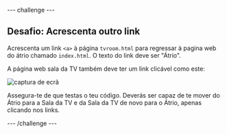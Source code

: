 \--- challenge \---

## Desafio: Acrescenta outro link

Acrescenta um link `<a>` à página `tvroom.html` para regressar à pagina web do átrio chamado `index.html`. O texto do link deve ser "Átrio".

A página web sala da TV também deve ter um link clicável como este:

![captura de ecrã](images/rooms-hall-link.png)

Assegura-te de que testas o teu código. Deverás ser capaz de te mover do Átrio para a Sala da TV e da Sala da TV de novo para o Átrio, apenas clicando nos links.

\--- /challenge \---